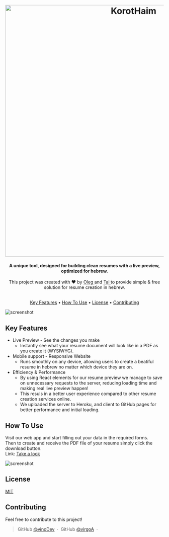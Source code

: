 <h1 align="center">
  <br>
  <a href="#"><img src="https://i.imgur.com/OTrk1eX.png" alt="KorotHaim" width="800"></a>
</h1>

<h4 align="center">
    A unique tool, designed for building clean resumes with a live preview, optimized for hebrew.
</h4>

<div align="center">
  This project was created with ❤︎ by
  <a href="https://github.com/vinoDev">
    Oleg
  </a> 
  and
  <a href="https://github.com/virgoA">
    Tal
  </a>
  to provide simple & free solution for resume creation in hebrew.
</div>
</br>

<p align="center">
  <a href="#key-features">Key Features</a> •
  <a href="#how-to-use">How To Use</a> •
  <a href="#license">License</a> •
  <a href="#contributing">Contributing</a>
</p>

![screenshot](https://s2.gifyu.com/images/korothaim-1.gif)

## Key Features

- Live Preview - See the changes you make
  - Instantly see what your resume document will look like in a PDF as you create it (WYSIWYG).
- Mobile support - Responsive Website
  - Runs smoothly on any device, allowing users to create a beatiful resume in hebrew no matter which device they are on.
- Efficiency & Performance
  - By using React elements for our resume preview we manage to save on unnecessary requests to the server, reducing loading time and making real live preview happen!
  - This resuls in a better user experience compared to other resume creation services online.
  - We uploaded the server to Heroku, and client to GitHub pages for better performance and initial loading.

## How To Use

Visit our web app and start filling out your data in the required forms. 
</br>
Then to create and receive the PDF file of your resume simply click the download button.
</br>
Link: [Take a look](https://vinodev.github.io/korot-haim/)

![screenshot](https://s2.gifyu.com/images/korothaim-1d996998c1aac867a.gif)

## License

[MIT](https://tldrlegal.com/license/mit-license)

## Contributing

Feel free to contribute to this project!

> GitHub [@vinoDev](https://github.com/VinoDev) &nbsp;&middot;&nbsp;
> GitHub [@virgoA](https://github.com/virgoA) &nbsp;&middot;&nbsp;
